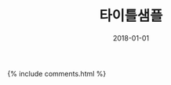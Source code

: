 ﻿---
layout:  post 
title:  "타이틀샘플"
date: 2018-01-01
categories: explanation
tags: 
---

{% include comments.html %}